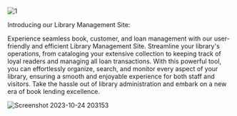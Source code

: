 ![1](https://github.com/Rotfus/LibraryProject/assets/140560063/e4d0a5a9-3813-44c3-a5e3-4eb5acf4ff93)

Introducing our Library Management Site: 

Experience seamless book, customer, and loan management with our user-friendly and efficient Library Management Site. Streamline your library's operations, from cataloging your extensive collection to keeping track of loyal readers and managing all loan transactions. With this powerful tool, you can effortlessly organize, search, and monitor every aspect of your library, ensuring a smooth and enjoyable experience for both staff and visitors. Take the hassle out of library administration and embark on a new era of book lending excellence.


![Screenshot 2023-10-24 203153](https://github.com/Rotfus/LibraryProject/assets/140560063/cc99cc31-7841-41a2-ad29-08455412ac34)
